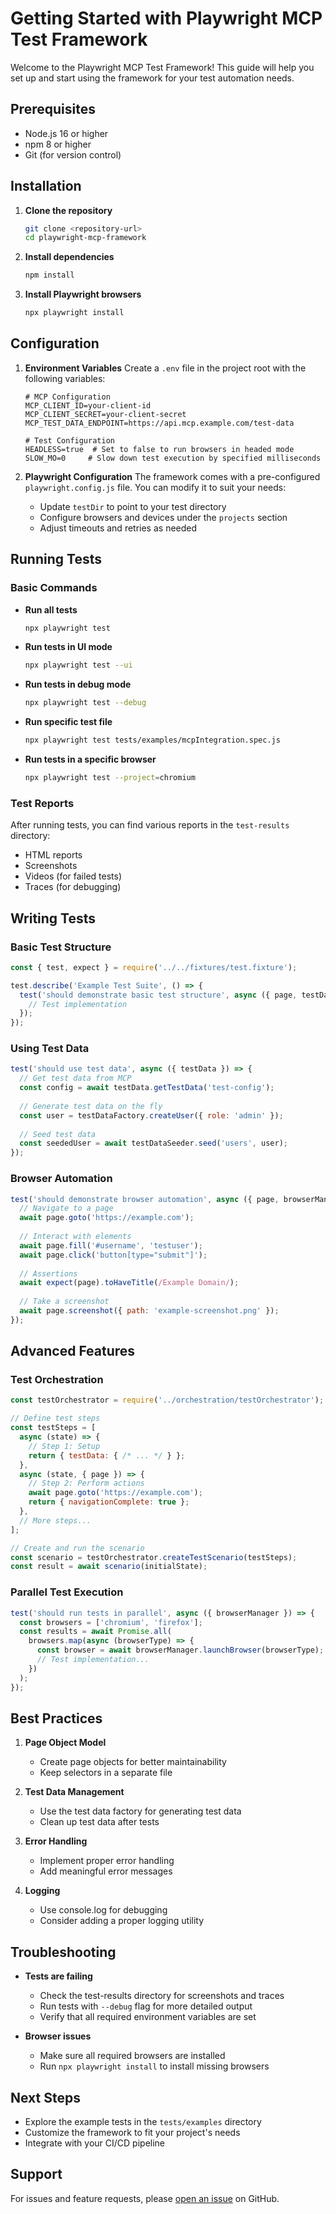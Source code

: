# Getting Started with Playwright MCP Test Framework

Welcome to the Playwright MCP Test Framework! This guide will help you set up and start using the framework for your test automation needs.

## Prerequisites

- Node.js 16 or higher
- npm 8 or higher
- Git (for version control)

## Installation

1. **Clone the repository**
   ```bash
   git clone <repository-url>
   cd playwright-mcp-framework
   ```

2. **Install dependencies**
   ```bash
   npm install
   ```

3. **Install Playwright browsers**
   ```bash
   npx playwright install
   ```

## Configuration

1. **Environment Variables**
   Create a `.env` file in the project root with the following variables:
   ```
   # MCP Configuration
   MCP_CLIENT_ID=your-client-id
   MCP_CLIENT_SECRET=your-client-secret
   MCP_TEST_DATA_ENDPOINT=https://api.mcp.example.com/test-data
   
   # Test Configuration
   HEADLESS=true  # Set to false to run browsers in headed mode
   SLOW_MO=0     # Slow down test execution by specified milliseconds
   ```

2. **Playwright Configuration**
   The framework comes with a pre-configured `playwright.config.js` file. You can modify it to suit your needs:
   - Update `testDir` to point to your test directory
   - Configure browsers and devices under the `projects` section
   - Adjust timeouts and retries as needed

## Running Tests

### Basic Commands

- **Run all tests**
  ```bash
  npx playwright test
  ```

- **Run tests in UI mode**
  ```bash
  npx playwright test --ui
  ```

- **Run tests in debug mode**
  ```bash
  npx playwright test --debug
  ```

- **Run specific test file**
  ```bash
  npx playwright test tests/examples/mcpIntegration.spec.js
  ```

- **Run tests in a specific browser**
  ```bash
  npx playwright test --project=chromium
  ```

### Test Reports

After running tests, you can find various reports in the `test-results` directory:
- HTML reports
- Screenshots
- Videos (for failed tests)
- Traces (for debugging)

## Writing Tests

### Basic Test Structure

```javascript
const { test, expect } = require('../../fixtures/test.fixture');

test.describe('Example Test Suite', () => {
  test('should demonstrate basic test structure', async ({ page, testData }) => {
    // Test implementation
  });
});
```

### Using Test Data

```javascript
test('should use test data', async ({ testData }) => {
  // Get test data from MCP
  const config = await testData.getTestData('test-config');
  
  // Generate test data on the fly
  const user = testDataFactory.createUser({ role: 'admin' });
  
  // Seed test data
  const seededUser = await testDataSeeder.seed('users', user);
});
```

### Browser Automation

```javascript
test('should demonstrate browser automation', async ({ page, browserManager }) => {
  // Navigate to a page
  await page.goto('https://example.com');
  
  // Interact with elements
  await page.fill('#username', 'testuser');
  await page.click('button[type="submit"]');
  
  // Assertions
  await expect(page).toHaveTitle(/Example Domain/);
  
  // Take a screenshot
  await page.screenshot({ path: 'example-screenshot.png' });
});
```

## Advanced Features

### Test Orchestration

```javascript
const testOrchestrator = require('../orchestration/testOrchestrator');

// Define test steps
const testSteps = [
  async (state) => {
    // Step 1: Setup
    return { testData: { /* ... */ } };
  },
  async (state, { page }) => {
    // Step 2: Perform actions
    await page.goto('https://example.com');
    return { navigationComplete: true };
  },
  // More steps...
];

// Create and run the scenario
const scenario = testOrchestrator.createTestScenario(testSteps);
const result = await scenario(initialState);
```

### Parallel Test Execution

```javascript
test('should run tests in parallel', async ({ browserManager }) => {
  const browsers = ['chromium', 'firefox'];
  const results = await Promise.all(
    browsers.map(async (browserType) => {
      const browser = await browserManager.launchBrowser(browserType);
      // Test implementation...
    })
  );
});
```

## Best Practices

1. **Page Object Model**
   - Create page objects for better maintainability
   - Keep selectors in a separate file

2. **Test Data Management**
   - Use the test data factory for generating test data
   - Clean up test data after tests

3. **Error Handling**
   - Implement proper error handling
   - Add meaningful error messages

4. **Logging**
   - Use console.log for debugging
   - Consider adding a proper logging utility

## Troubleshooting

- **Tests are failing**
  - Check the test-results directory for screenshots and traces
  - Run tests with `--debug` flag for more detailed output
  - Verify that all required environment variables are set

- **Browser issues**
  - Make sure all required browsers are installed
  - Run `npx playwright install` to install missing browsers

## Next Steps

- Explore the example tests in the `tests/examples` directory
- Customize the framework to fit your project's needs
- Integrate with your CI/CD pipeline

## Support

For issues and feature requests, please [open an issue](https://github.com/your-org/playwright-mcp-framework/issues) on GitHub.
